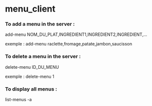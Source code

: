 # menu_client


### To add a menu in the server  : 

add-menu NOM_DU_PLAT,INGREDIENT1,INGREDIENT2,INGREDIENT,... 

exemple : add-menu raclette,fromage,patate,jambon,saucisson


### To delete a menu in the server :

delete-menu ID_DU_MENU

exemple : delete-menu 1


### To display all menus : 

list-menus -a 

